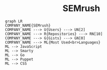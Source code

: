 <h1 align="center">SEMrush</h1>

```mermaid
graph LR
COMPANY_NAME{SEMrush}
COMPANY_NAME ---> U{Users} ---> UN[2]
COMPANY_NAME ---> R{Repositories} ---> RN[10]
COMPANY_NAME ---> G{Gists} ---> GN[0]
COMPANY_NAME ---> ML{Most Used<br>Languages}
ML --> JavaScript
ML --> Smarty
ML --> Go
ML --> Puppet
ML --> CSS
```

